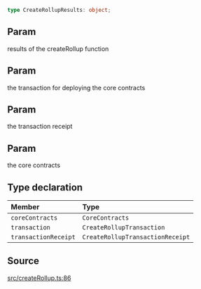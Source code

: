 ```ts
type CreateRollupResults: object;
```

## Param

results of the createRollup function

## Param

the transaction for deploying the core contracts

## Param

the transaction receipt

## Param

the core contracts

## Type declaration

| Member               | Type                             |
| :------------------- | :------------------------------- |
| `coreContracts`      | `CoreContracts`                  |
| `transaction`        | `CreateRollupTransaction`        |
| `transactionReceipt` | `CreateRollupTransactionReceipt` |

## Source

[src/createRollup.ts:86](https://github.com/OffchainLabs/arbitrum-orbit-sdk/blob/efea61c53fc08d3a6a336315cc447bc7613aada5/src/createRollup.ts#L86)
